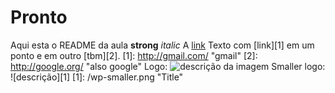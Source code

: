 # Pronto
Aqui esta o README da aula
**strong**  _italic_
A [link](http://google.com "google")
Texto com [link][1] em um ponto e em outro [tbm][2].
[1]: http://gmail.com/ "gmail"
[2]: http://google.org/ "also google"
Logo: ![descrição da imagem](/wp.png "titulo")
Smaller logo: ![descrição][1]
[1]: /wp-smaller.png "Title"
